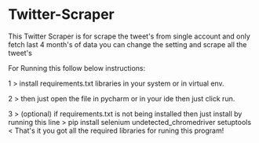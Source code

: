 # Twitter-Scraper
This Twitter Scraper is for scrape the tweet's from single account and only fetch last 4 month's of data you can change the setting and scrape all the tweet's

For Running this follow below instructions:

1 > install requirements.txt libraries in your system or in virtual env.

2 > then just open the file in pycharm or in your ide then just click run.

3 > (optional) if requirements.txt is not being installed then just install by running this line > pip install selenium undetected_chromedriver setuptools    < That's it you got all the required libraries for runing this program!
